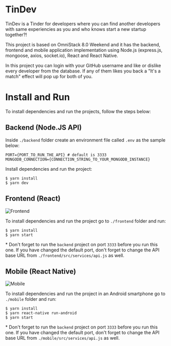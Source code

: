 # TinDev

TinDev is a Tinder for developers where you can find another developers with same experiencies as you and who knows start a new startup together?!

This project is based on OmniStack 8.0 Weekend and it has the backend, frontend and  mobile application implementation using Node.js (express.js, mongoose, axios, socket.io), React and React Native.

In this project you can login with your GitHub username and like or dislike every developer from the database. If any of them likes you back a "It's a match" effect will pop up for both of you.

# Install and Run

To install dependencies and run the projects, follow the steps below:

## Backend (Node.JS API)

Inside `./backend` folder create an environment file called `.env` as the sample below:

```
PORT={PORT_TO_RUN_THE_API} # default is 3333
MONGODB_CONNECTION={CONNECTION_STRING_TO_YOUR_MONGODB_INSTANCE}
```

Install dependencies and run the project:

```
$ yarn install
$ yarn dev
```
## Frontend (React)

![Frontend](frontend-sample.gif)

To install dependencies and run the project go to `./frontend` folder and run:

```
$ yarn install
$ yarn start
```

\* Don't forget to run the `backend` project on port `3333` before you run this one. If you have changed the default port, don't forget to change the API base URL from `./frontend/src/services/api.js` as well.

## Mobile (React Native)

![Mobile](mobile-sample.gif)

To install dependencies and run the project in an Android smartphone go to `./mobile` folder and run:

```
$ yarn install
$ yarn react-native run-android
$ yarn start
```

\* Don't forget to run the `backend` project on port `3333` before you run this one. If you have changed the default port, don't forget to change the API base URL from `./mobile/src/services/api.js` as well.
